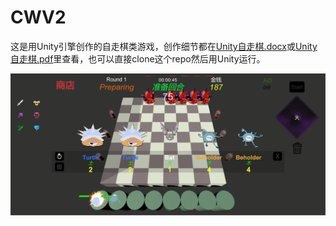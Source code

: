 # CWV2
这是用Unity引擎创作的自走棋类游戏，创作细节都在[Unity自走棋.docx](https://github.com/zbmsnj1/CWV2/blob/main/Unity%E8%87%AA%E8%B5%B0%E6%A3%8B.docx)或[Unity自走棋.pdf](https://github.com/zbmsnj1/CWV2/blob/main/Unity%E8%87%AA%E8%B5%B0%E6%A3%8B.pdf)里查看，也可以直接clone这个repo然后用Unity运行。

![image](https://github.com/zbmsnj1/CWV2/blob/main/Fig/Picture2.png)

